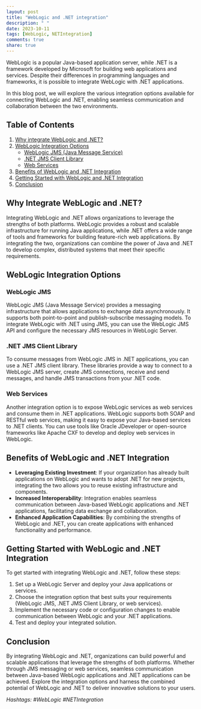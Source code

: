 ```yaml
---
layout: post
title: "WebLogic and .NET integration"
description: " "
date: 2023-10-11
tags: [WebLogic, NETIntegration]
comments: true
share: true
---
```


WebLogic is a popular Java-based application server, while .NET is a framework developed by Microsoft for building web applications and services. Despite their differences in programming languages and frameworks, it is possible to integrate WebLogic with .NET applications.

In this blog post, we will explore the various integration options available for connecting WebLogic and .NET, enabling seamless communication and collaboration between the two environments.

## Table of Contents
1. [Why integrate WebLogic and .NET?](#why-integrate-weblogic-and-net)
2. [WebLogic Integration Options](#weblogic-integration-options)
   - [WebLogic JMS (Java Message Service)](#weblogic-jms)
   - [.NET JMS Client Library](#net-jms-client-library)
   - [Web Services](#web-services)
3. [Benefits of WebLogic and .NET Integration](#benefits-of-weblogic-and-net-integration)
4. [Getting Started with WebLogic and .NET Integration](#getting-started-with-weblogic-and-net-integration)
5. [Conclusion](#conclusion)

## Why Integrate WebLogic and .NET?
Integrating WebLogic and .NET allows organizations to leverage the strengths of both platforms. WebLogic provides a robust and scalable infrastructure for running Java applications, while .NET offers a wide range of tools and frameworks for building feature-rich web applications. By integrating the two, organizations can combine the power of Java and .NET to develop complex, distributed systems that meet their specific requirements.

## WebLogic Integration Options

### WebLogic JMS
WebLogic JMS (Java Message Service) provides a messaging infrastructure that allows applications to exchange data asynchronously. It supports both point-to-point and publish-subscribe messaging models. To integrate WebLogic with .NET using JMS, you can use the WebLogic JMS API and configure the necessary JMS resources in WebLogic Server.

### .NET JMS Client Library
To consume messages from WebLogic JMS in .NET applications, you can use a .NET JMS client library. These libraries provide a way to connect to a WebLogic JMS server, create JMS connections, receive and send messages, and handle JMS transactions from your .NET code.

### Web Services
Another integration option is to expose WebLogic services as web services and consume them in .NET applications. WebLogic supports both SOAP and RESTful web services, making it easy to expose your Java-based services to .NET clients. You can use tools like Oracle JDeveloper or open-source frameworks like Apache CXF to develop and deploy web services in WebLogic.

## Benefits of WebLogic and .NET Integration
- **Leveraging Existing Investment**: If your organization has already built applications on WebLogic and wants to adopt .NET for new projects, integrating the two allows you to reuse existing infrastructure and components.
- **Increased Interoperability**: Integration enables seamless communication between Java-based WebLogic applications and .NET applications, facilitating data exchange and collaboration.
- **Enhanced Application Capabilities**: By combining the strengths of WebLogic and .NET, you can create applications with enhanced functionality and performance.

## Getting Started with WebLogic and .NET Integration
To get started with integrating WebLogic and .NET, follow these steps:
1. Set up a WebLogic Server and deploy your Java applications or services.
2. Choose the integration option that best suits your requirements (WebLogic JMS, .NET JMS Client Library, or web services).
3. Implement the necessary code or configuration changes to enable communication between WebLogic and your .NET applications.
4. Test and deploy your integrated solution.

## Conclusion
By integrating WebLogic and .NET, organizations can build powerful and scalable applications that leverage the strengths of both platforms. Whether through JMS messaging or web services, seamless communication between Java-based WebLogic applications and .NET applications can be achieved. Explore the integration options and harness the combined potential of WebLogic and .NET to deliver innovative solutions to your users.

*Hashtags: #WebLogic #NETIntegration*